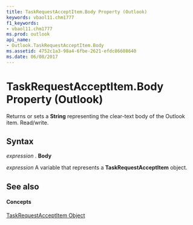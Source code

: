 ```yaml
---
title: TaskRequestAcceptItem.Body Property (Outlook)
keywords: vbaol11.chm1777
f1_keywords:
- vbaol11.chm1777
ms.prod: outlook
api_name:
- Outlook.TaskRequestAcceptItem.Body
ms.assetid: 4752c1a3-98a4-6fbe-2621-efdc86608640
ms.date: 06/08/2017
---
```



# TaskRequestAcceptItem.Body Property (Outlook)

Returns or sets a  **String** representing the clear-text body of the Outlook item. Read/write.


## Syntax

 _expression_ . **Body**

 _expression_ A variable that represents a **TaskRequestAcceptItem** object.


## See also


#### Concepts


[TaskRequestAcceptItem Object](Outlook.TaskRequestAcceptItem.md)

